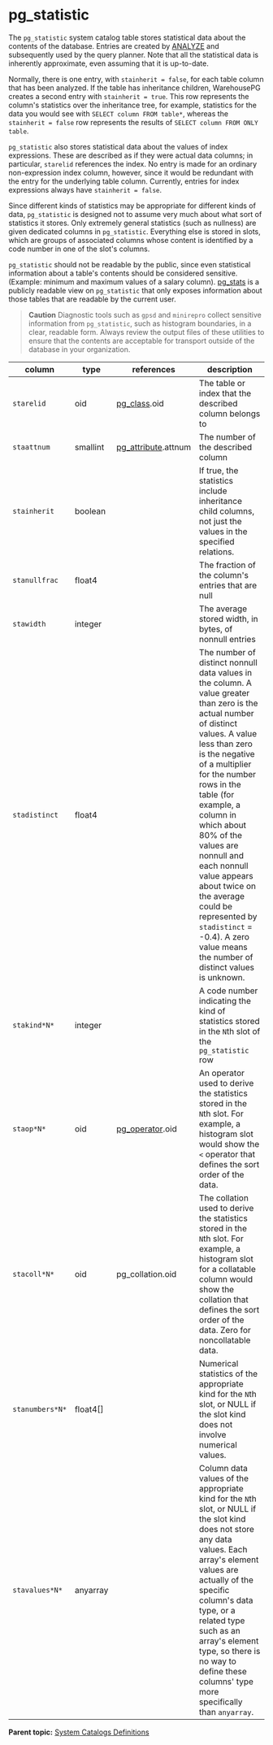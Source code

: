 # pg_statistic 

The `pg_statistic` system catalog table stores statistical data about the contents of the database. Entries are created by [ANALYZE](../sql_commands/ANALYZE.html) and subsequently used by the query planner. Note that all the statistical data is inherently approximate, even assuming that it is up-to-date.

Normally, there is one entry, with `stainherit = false`, for each table column that has been analyzed. If the table has inheritance children, WarehousePG creates a second entry with `stainherit = true`. This row represents the column's statistics over the inheritance tree, for example, statistics for the data you would see with `SELECT column FROM table*`, whereas the `stainherit = false` row represents the results of `SELECT column FROM ONLY table`.

`pg_statistic` also stores statistical data about the values of index expressions. These are described as if they were actual data columns; in particular, `starelid` references the index. No entry is made for an ordinary non-expression index column, however, since it would be redundant with the entry for the underlying table column. Currently, entries for index expressions always have `stainherit = false`.

Since different kinds of statistics may be appropriate for different kinds of data, `pg_statistic` is designed not to assume very much about what sort of statistics it stores. Only extremely general statistics \(such as nullness\) are given dedicated columns in `pg_statistic`. Everything else is stored in slots, which are groups of associated columns whose content is identified by a code number in one of the slot's columns.

`pg_statistic` should not be readable by the public, since even statistical information about a table's contents should be considered sensitive. \(Example: minimum and maximum values of a salary column\). [pg\_stats](catalog_ref-views.html#pg_stats) is a publicly readable view on `pg_statistic` that only exposes information about those tables that are readable by the current user.

> **Caution** Diagnostic tools such as `gpsd` and `minirepro` collect sensitive information from `pg_statistic`, such as histogram boundaries, in a clear, readable form. Always review the output files of these utilities to ensure that the contents are acceptable for transport outside of the database in your organization.

|column|type|references|description|
|------|----|----------|-----------|
|`starelid`|oid|[pg\_class](pg_class.html).oid|The table or index that the described column belongs to|
|`staattnum`|smallint|[pg\_attribute](pg_attribute.html).attnum|The number of the described column|
|`stainherit`|boolean| |If true, the statistics include inheritance child columns, not just the values in the specified relations.|
|`stanullfrac`|float4| |The fraction of the column's entries that are null|
|`stawidth`|integer| |The average stored width, in bytes, of nonnull entries|
|`stadistinct`|float4| |The number of distinct nonnull data values in the column. A value greater than zero is the actual number of distinct values. A value less than zero is the negative of a multiplier for the number rows in the table \(for example, a column in which about 80% of the values are nonnull and each nonnull value appears about twice on the average could be represented by `stadistinct` = -0.4\). A zero value means the number of distinct values is unknown.|
|`stakind*N*`|integer| |A code number indicating the kind of statistics stored in the `N`th slot of the `pg_statistic` row|
|`staop*N*`|oid|[pg\_operator](pg_operator.html).oid|An operator used to derive the statistics stored in the `N`th slot. For example, a histogram slot would show the `<` operator that defines the sort order of the data.|
|`stacoll*N*`|oid|pg\_collation.oid|The collation used to derive the statistics stored in the `N`th slot. For example, a histogram slot for a collatable column would show the collation that defines the sort order of the data. Zero for noncollatable data.|
|`stanumbers*N*`|float4\[\]| |Numerical statistics of the appropriate kind for the `N`th slot, or NULL if the slot kind does not involve numerical values.|
|`stavalues*N*`|anyarray| |Column data values of the appropriate kind for the `N`th slot, or NULL if the slot kind does not store any data values. Each array's element values are actually of the specific column's data type, or a related type such as an array's element type, so there is no way to define these columns' type more specifically than `anyarray`.|

**Parent topic:** [System Catalogs Definitions](../system_catalogs/catalog_ref-html.html)

